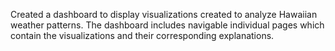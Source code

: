 Created a dashboard to display visualizations created to analyze Hawaiian weather patterns. The dashboard includes navigable individual pages which contain the visualizations and their corresponding explanations. 
